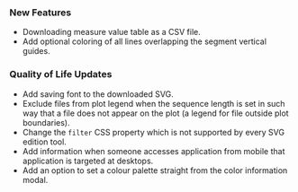 ### New Features
 - Downloading measure value table as a CSV file.
 - Add optional coloring of all lines overlapping the segment vertical guides.


### Quality of Life Updates
 - Add saving font to the downloaded SVG.
 - Exclude files from plot legend when the sequence length is set in such way that a file does not appear on the plot (a legend for file outside plot boundaries).
 - Change the `filter` CSS property which is not supported by every SVG edition tool.
 - Add information when someone accesses application from mobile that application is targeted at desktops.
 - Add an option to set a colour palette straight from the color information modal.
